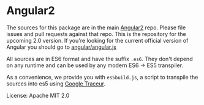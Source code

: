 Angular2
=========

The sources for this package are in the main [Angular2](https://github.com/angular/angular) repo. Please file issues and pull requests against that repo. This is the repository for the upcoming 2.0 version. If you're looking for the current official version of Angular you should go to [angular/angular.js](https://github.com/angular/angular.js)

All sources are in ES6 format and have the suffix `.es6`. They don't depend on any runtime
and can be used by any modern ES6 -> ES5 transpiler.

As a convenience, we provide you with `es5build.js`, a script to transpile the sources into es5
using [Google Traceur](https://github.com/google/traceur-compiler/).

License: Apache MIT 2.0
